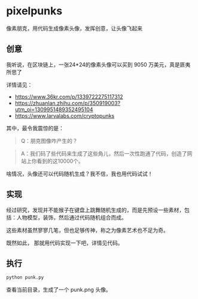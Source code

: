 # pixelpunks
像素朋克，用代码生成像素头像，发挥创意，让头像飞起来

## 创意

我听说，在区块链上，一张24*24的像素头像可以买到 9050 万美元，真是匪夷所思了

详情请见：

- https://www.36kr.com/p/1339722275117312
- https://zhuanlan.zhihu.com/p/350919003?utm_oi=1309951489352495104
- https://www.larvalabs.com/cryptopunks

其中，最令我震惊的是：

>Q：朋克图像咋产生的？

>A：我们码了些代码来生成了这些角儿，然后一次性跑通了代码，创造了网站上你看到的这10000个。

啥情况，头像还可以代码随机生成？我不信，我也用代码试试！

## 实现

经过研究，发现并不能猴子在键盘上跳舞随机生成的，而是先预设一些素材，包括：人物模型，装饰，然后通过代码随机组合而成。

这些素材虽然寥寥几笔，但也足够传神，称之为像素艺术也不足为奇。

既然如此， 那就用代码实现一下吧，详情见代码。

## 执行

```Python
python punk.py
```
查看当前目录，生成了一个 punk.png 头像。

## 
